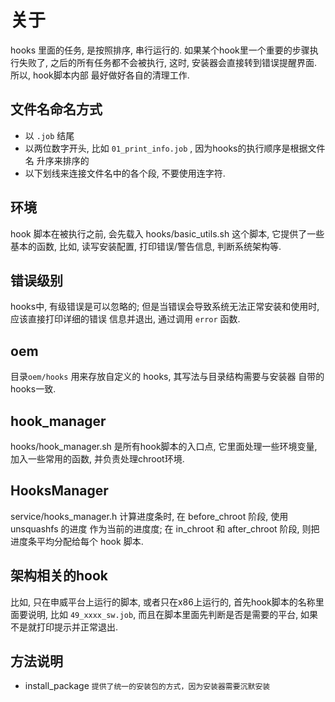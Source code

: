 
# 关于
hooks 里面的任务, 是按照排序, 串行运行的. 如果某个hook里一个重要的步骤执行失败了,
之后的所有任务都不会被执行, 这时, 安装器会直接转到错误提醒界面. 所以, hook脚本内部
最好做好各自的清理工作.


## 文件名命名方式
* 以 `.job` 结尾
* 以两位数字开头, 比如 `01_print_info.job` , 因为hooks的执行顺序是根据文件名
 升序来排序的
* 以下划线来连接文件名中的各个段, 不要使用连字符.

## 环境
hook 脚本在被执行之前, 会先载入 hooks/basic_utils.sh 这个脚本, 它提供了一些基本的函数,
比如, 读写安装配置, 打印错误/警告信息, 判断系统架构等.

## 错误级别
hooks中, 有级错误是可以忽略的; 但是当错误会导致系统无法正常安装和使用时, 应该直接打印详细的错误
信息并退出, 通过调用 `error` 函数.

## oem
目录`oem/hooks` 用来存放自定义的 hooks, 其写法与目录结构需要与安装器
自带的hooks一致.

## hook_manager
hooks/hook_manager.sh 是所有hook脚本的入口点, 它里面处理一些环境变量, 加入一些常用的函数,
并负责处理chroot环境.

## HooksManager
service/hooks_manager.h 计算进度条时, 在 before_chroot 阶段, 使用 unsquashfs 的进度
作为当前的进度度; 在 in_chroot 和 after_chroot 阶段, 则把进度条平均分配给每个
hook 脚本.

## 架构相关的hook
比如, 只在申威平台上运行的脚本, 或者只在x86上运行的, 首先hook脚本的名称里面要说明, 比如
`49_xxxx_sw.job`, 而且在脚本里面先判断是否是需要的平台, 如果不是就打印提示并正常退出.

## 方法说明
* install_package `提供了统一的安装包的方式，因为安装器需要沉默安装`
